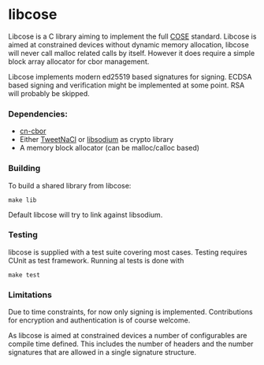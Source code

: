 # libcose

Libcose is a C library aiming to implement the full [COSE] standard.
Libcose is aimed at constrained devices without dynamic memory allocation,
libcose will never call malloc related calls by itself. However it does
require a simple block array allocator for cbor management.

Libcose implements modern ed25519 based signatures for signing. ECDSA based
signing and verification might be implemented at some point. RSA will probably
be skipped.

### Dependencies:

- [cn-cbor]
- Either [TweetNaCl] or [libsodium] as crypto library
- A memory block allocator (can be malloc/calloc based)

### Building

To build a shared library from libcose:

```
make lib
```

Default libcose will try to link against libsodium.

### Testing

libcose is supplied with a test suite covering most cases. Testing requires
CUnit as test framework. Running al tests is done with

```
make test
```

### Limitations

Due to time constraints, for now only signing is implemented. Contributions
for encryption and authentication is of course welcome.

As libcose is aimed at constrained devices a number of configurables are
compile time defined. This includes the number of headers and the number
signatures that are allowed in a single signature structure.

[COSE]: https://tools.ietf.org/html/rfc8152
[cn-cbor]: https://github.com/cabo/cn-cbor
[TweetNaCl]: https://tweetnacl.cr.yp.to/
[libsodium]: https://github.com/jedisct1/libsodium
